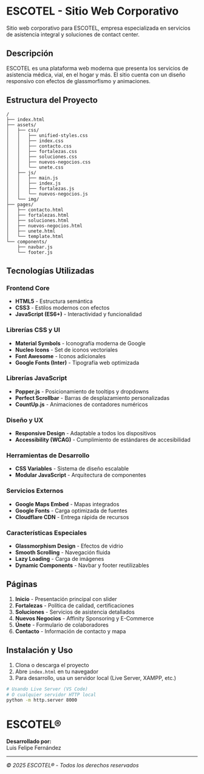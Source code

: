 #  ESCOTEL - Sitio Web Corporativo

Sitio web corporativo para ESCOTEL, empresa especializada en servicios de asistencia integral y soluciones de contact center.

##  Descripción

ESCOTEL es una plataforma web moderna que presenta los servicios de asistencia médica, vial, en el hogar y más. El sitio cuenta con un diseño responsivo con efectos de glassmorfismo y animaciones.

##  Estructura del Proyecto

```
/
├── index.html                 
├── assets/
│   ├── css/                   
│   │   ├── unified-styles.css 
│   │   ├── index.css         
│   │   ├── contacto.css      
│   │   ├── fortalezas.css    
│   │   ├── soluciones.css    
│   │   ├── nuevos-negocios.css 
│   │   └── unete.css         
│   ├── js/                   
│   │   ├── main.js           
│   │   ├── index.js          
│   │   ├── fortalezas.js     
│   │   └── nuevos-negocios.js 
│   └── img/                  
├── pages/                    
│   ├── contacto.html
│   ├── fortalezas.html
│   ├── soluciones.html
│   ├── nuevos-negocios.html
│   ├── unete.html
│   └── template.html
└── components/            
    ├── navbar.js            
    └── footer.js           
```

##  Tecnologías Utilizadas

### Frontend Core
- **HTML5** - Estructura semántica
- **CSS3** - Estilos modernos con efectos
- **JavaScript (ES6+)** - Interactividad y funcionalidad

### Librerías CSS y UI
- **Material Symbols** - Iconografía moderna de Google
- **Nucleo Icons** - Set de iconos vectoriales
- **Font Awesome** - Iconos adicionales
- **Google Fonts (Inter)** - Tipografía web optimizada

### Librerías JavaScript
- **Popper.js** - Posicionamiento de tooltips y dropdowns
- **Perfect Scrollbar** - Barras de desplazamiento personalizadas
- **CountUp.js** - Animaciones de contadores numéricos

### Diseño y UX
- **Responsive Design** - Adaptable a todos los dispositivos
- **Accessibility (WCAG)** - Cumplimiento de estándares de accesibilidad

### Herramientas de Desarrollo
- **CSS Variables** - Sistema de diseño escalable
- **Modular JavaScript** - Arquitectura de componentes

### Servicios Externos
- **Google Maps Embed** - Mapas integrados
- **Google Fonts** - Carga optimizada de fuentes
- **Cloudflare CDN** - Entrega rápida de recursos

### Características Especiales
- **Glassmorphism Design** - Efectos de vidrio
- **Smooth Scrolling** - Navegación fluida
- **Lazy Loading** - Carga de imágenes
- **Dynamic Components** - Navbar y footer reutilizables

##  Páginas

1. **Inicio** - Presentación principal con slider
2. **Fortalezas** - Política de calidad, certificaciones
3. **Soluciones** - Servicios de asistencia detallados
4. **Nuevos Negocios** - Affinity Sponsoring y E-Commerce
5. **Únete** - Formulario de colaboradores
6. **Contacto** - Información de contacto y mapa


##  Instalación y Uso

1. Clona o descarga el proyecto
2. Abre `index.html` en tu navegador
3. Para desarrollo, usa un servidor local (Live Server, XAMPP, etc.)

```bash
# Usando Live Server (VS Code)
# O cualquier servidor HTTP local
python -m http.server 8000
```


# ESCOTEL® 

**Desarrollado por:**  
Luis Felipe Fernández  

---
*© 2025 ESCOTEL® - Todos los derechos reservados*